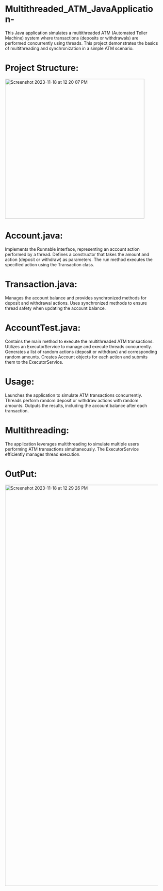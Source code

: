 # Multithreaded_ATM_JavaApplication-
This Java application simulates a multithreaded ATM (Automated Teller Machine) system where transactions (deposits or withdrawals) are performed concurrently using threads.
This project demonstrates the basics of multithreading and synchronization in a simple ATM scenario.
# Project Structure:
<img width="459" alt="Screenshot 2023-11-18 at 12 20 07 PM" src="https://github.com/parthpatel-15/Multithreaded_ATM_JavaApplication-/assets/79576096/1d6ed328-5217-4095-8c44-a28991c86795">

# Account.java:
Implements the Runnable interface, representing an account action performed by a thread.
Defines a constructor that takes the amount and action (deposit or withdraw) as parameters.
The run method executes the specified action using the Transaction class.
# Transaction.java:
Manages the account balance and provides synchronized methods for deposit and withdrawal actions.
Uses synchronized methods to ensure thread safety when updating the account balance.
# AccountTest.java:
Contains the main method to execute the multithreaded ATM transactions.
Utilizes an ExecutorService to manage and execute threads concurrently.
Generates a list of random actions (deposit or withdraw) and corresponding random amounts.
Creates Account objects for each action and submits them to the ExecutorService.
# Usage:

Launches the application to simulate ATM transactions concurrently.
Threads perform random deposit or withdraw actions with random amounts.
Outputs the results, including the account balance after each transaction.
# Multithreading:

The application leverages multithreading to simulate multiple users performing ATM transactions simultaneously.
The ExecutorService efficiently manages thread execution.

# OutPut:
<img width="1318" alt="Screenshot 2023-11-18 at 12 29 26 PM" src="https://github.com/parthpatel-15/Multithreaded_ATM_JavaApplication-/assets/79576096/ce518c93-ee8e-4902-b6c1-4f2c740059e3">




